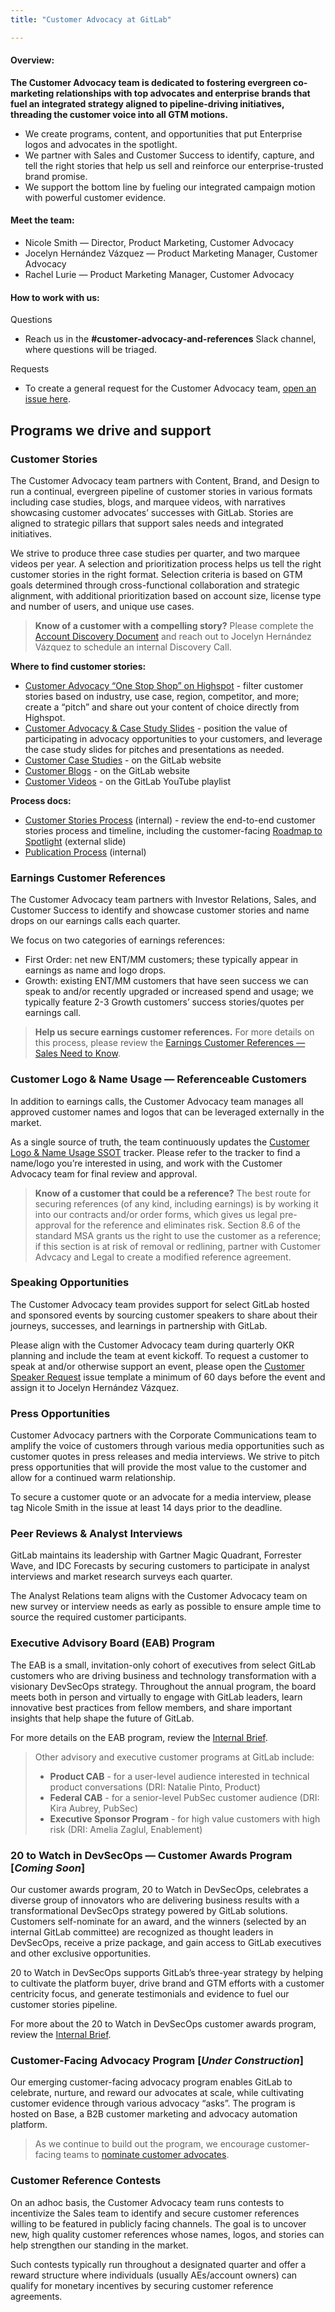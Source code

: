 ```yaml
---
title: "Customer Advocacy at GitLab"

---
```


#### **Overview:**

**The Customer Advocacy team is dedicated to fostering evergreen co-marketing relationships with top advocates and enterprise brands that fuel an integrated strategy aligned to pipeline-driving initiatives, threading the customer voice into all GTM motions.**

- We create programs, content, and opportunities that put Enterprise logos and advocates in the spotlight.
- We partner with Sales and Customer Success to identify, capture, and tell the right stories that help us sell and reinforce our enterprise-trusted brand promise.
- We support the bottom line by fueling our integrated campaign motion with powerful customer evidence.

#### **Meet the team:**

- Nicole Smith — Director, Product Marketing, Customer Advocacy
- Jocelyn Hernández Vázquez — Product Marketing Manager, Customer Advocacy
- Rachel Lurie — Product Marketing Manager, Customer Advocacy

#### **How to work with us:**

Questions

- Reach us in the **#customer-advocacy-and-references** Slack channel, where questions will be triaged.

Requests

- To create a general request for the Customer Advocacy team, [open an issue here](https://gitlab.com/gitlab-com/marketing/brand-product-marketing/product-marketing).

## Programs we drive and support

### **Customer Stories**

The Customer Advocacy team partners with Content, Brand, and Design to run a continual, evergreen pipeline of customer stories in various formats including case studies, blogs, and marquee videos, with narratives showcasing customer advocates’ successes with GitLab. Stories are aligned to strategic pillars that support sales needs and integrated initiatives.

We strive to produce three case studies per quarter, and two marquee videos per year. A selection and prioritization process helps us tell the right customer stories in the right format. Selection criteria is based on GTM goals determined through cross-functional collaboration and strategic alignment, with additional prioritization based on account size, license type and number of users, and unique use cases.

> **Know of a customer with a compelling story?** Please complete the [Account Discovery Document](https://docs.google.com/document/d/1H61Gt_xCwGBQ8tZfvt6kRZFfw9lAImkdiPo0fANNHLU/edit) and reach out to Jocelyn Hernández Vázquez to schedule an internal Discovery Call.

**Where to find customer stories:**

- [Customer Advocacy “One Stop Shop” on Highspot](https://gitlab.highspot.com/spots/636e91aed5e577c7525c583a) - filter customer stories based on industry, use case, region, competitor, and more; create a “pitch” and share out your content of choice directly from Highspot.
- [Customer Advocacy & Case Study Slides](https://docs.google.com/presentation/d/1Sz0vQwOPL6OEc-VGTWGKXXlUddayKcz-3Xe5a9MhyZE/edit#slide=id.g1f9600f4746_0_0) - position the value of participating in advocacy opportunities to your customers, and leverage the case study slides for pitches and presentations as needed.
- [Customer Case Studies](https://about.gitlab.com/customers/) - on the GitLab website
- [Customer Blogs](https://about.gitlab.com/blog/categories/customer-stories/) - on the GitLab website
- [Customer Videos](https://www.youtube.com/playlist?list=PLFGfElNsQthZG5hdIxVaeLIwGSG6Vw4kb) - on the GitLab YouTube playlist

**Process docs:**

- [Customer Stories Process](https://docs.google.com/presentation/d/1-ooBx_jlnZB-2XzxIqe5vto4tugCBNtOoRIAs_oFa6w/edit#slide=id.g2a3f0361d2f_0_0) (internal) - review the end-to-end customer stories process and timeline, including the customer-facing [Roadmap to Spotlight](https://docs.google.com/presentation/d/1-ooBx_jlnZB-2XzxIqe5vto4tugCBNtOoRIAs_oFa6w/edit#slide=id.g2a78fcbff38_0_987) (external slide)
- [Publication Process](https://docs.google.com/document/d/1gu97xEv3WMYQO2aUUHqzdtUbXAx6s_VPWXSgDN9mg5E/edit?usp=sharing) (internal)

### **Earnings Customer References**

The Customer Advocacy team partners with Investor Relations, Sales, and Customer Success to identify and showcase customer stories and name drops on our earnings calls each quarter.

We focus on two categories of earnings references:

- First Order: net new ENT/MM customers; these typically appear in earnings as name and logo drops.
- Growth: existing ENT/MM customers that have seen success we can speak to and/or recently upgraded or increased spend and usage; we typically feature 2-3 Growth customers’ success stories/quotes per earnings call.

> **Help us secure earnings customer references.** For more details on this process, please review the [Earnings Customer References — Sales Need to Know](https://docs.google.com/document/d/1FN2zE_shb-0Mp5O8SZhIa4d-j7_nq_oo71sjLGZPsyo/edit).

### **Customer Logo & Name Usage — Referenceable Customers**

In addition to earnings calls, the Customer Advocacy team manages all approved customer names and logos that can be leveraged externally in the market.

As a single source of truth, the team continuously updates the [Customer Logo & Name Usage SSOT](https://docs.google.com/spreadsheets/d/1OZeI8ROUtMAm4czBvCJJmdecTT7T4Sdhh1xu7UceA18/edit?gid=1826992327#gid=1826992327) tracker. Please refer to the tracker to find a name/logo you’re interested in using, and work with the Customer Advocacy team for final review and approval.

> **Know of a customer that could be a reference?** The best route for securing references (of any kind, including earnings) is by working it into our contracts and/or order forms, which gives us legal pre-approval for the reference and eliminates risk. Section 8.6 of the standard MSA grants us the right to use the customer as a reference; if this section is at risk of removal or redlining, partner with Customer Advcacy and Legal to create a modified reference agreement.

### **Speaking Opportunities**

The Customer Advocacy team provides support for select GitLab hosted and sponsored events by sourcing customer speakers to share about their journeys, successes, and learnings in partnership with GitLab.

Please align with the Customer Advocacy team during quarterly OKR planning and include the team at event kickoff. To request a customer to speak at and/or otherwise support an event, please open the [Customer Speaker Request](https://gitlab.com/gitlab-com/marketing/brand-product-marketing/product-marketing/-/issues/new?issuable_template=customer-speaker-request) issue template a minimum of 60 days before the event and assign it to Jocelyn Hernández Vázquez.

### **Press Opportunities**

Customer Advocacy partners with the Corporate Communications team to amplify the voice of customers through various media opportunities such as customer quotes in press releases and media interviews. We strive to pitch press opportunities that will provide the most value to the customer and allow for a continued warm relationship.

To secure a customer quote or an advocate for a media interview, please tag Nicole Smith in the issue at least 14 days prior to the deadline.

### **Peer Reviews & Analyst Interviews**

GitLab maintains its leadership with Gartner Magic Quadrant, Forrester Wave, and IDC Forecasts by securing customers to participate in analyst interviews and market research surveys each quarter.

The Analyst Relations team aligns with the Customer Advocacy team on new survey or interview needs as early as possible to ensure ample time to source the required customer participants.

### **Executive Advisory Board (EAB) Program**

The EAB is a small, invitation-only cohort of executives from select GitLab customers who are driving business and technology transformation with a visionary DevSecOps strategy. Throughout the annual program, the board meets both in person and virtually to engage with GitLab leaders, learn innovative best practices from fellow members, and share important insights that help shape the future of GitLab.

For more details on the EAB program, review the [Internal Brief](https://docs.google.com/document/d/1IMqk_5yVlTZuYfplQM-OenI6C4Cx4gV20kqGoeq9EHQ/edit?usp=sharing).

> Other advisory and executive customer programs at GitLab include:
>
> - **Product CAB** - for a user-level audience interested in technical product conversations (DRI: Natalie Pinto, Product)
> - **Federal CAB** - for a senior-level PubSec customer audience (DRI: Kira Aubrey, PubSec)
> - **Executive Sponsor Program** - for high value customers with high risk (DRI: Amelia Zaglul, Enablement)

### **20 to Watch in DevSecOps — Customer Awards Program [_Coming Soon_]**

Our customer awards program, 20 to Watch in DevSecOps, celebrates a diverse group of innovators who are delivering business results with a transformational DevSecOps strategy powered by GitLab solutions. Customers self-nominate for an award, and the winners (selected by an internal GitLab committee) are recognized as thought leaders in DevSecOps, receive a prize package, and gain access to GitLab executives and other exclusive opportunities.

20 to Watch in DevSecOps supports GitLab’s three-year strategy by helping to cultivate the platform buyer, drive brand and GTM efforts with a customer centricity focus, and generate testimonials and evidence to fuel our customer stories pipeline.

For more about the 20 to Watch in DevSecOps customer awards program, review the [Internal Brief](https://docs.google.com/document/d/17mq2QJo0035UJsgZJdUL6a1zQwjyFhE4tjbpjfLTlqA/edit).

### **Customer-Facing Advocacy Program [_Under Construction_]**

Our emerging customer-facing advocacy program enables GitLab to celebrate, nurture, and reward our advocates at scale, while cultivating customer evidence through various advocacy “asks”. The program is hosted on Base, a B2B customer marketing and advocacy automation platform.

> As we continue to build out the program, we encourage customer-facing teams to [nominate customer advocates](https://docs.google.com/forms/d/e/1FAIpQLSfdnTB8tzhBxoLYKxOAaMrPOCi4hrJfEfY_W_GHDwDKuUEXpQ/viewform?usp=sf_link).

### **Customer Reference Contests**

On an adhoc basis, the Customer Advocacy team runs contests to incentivize the Sales team to identify and secure customer references willing to be featured in publicly facing channels. The goal is to uncover new, high quality customer references whose names, logos, and stories can help strengthen our standing in the market.

Such contests typically run throughout a designated quarter and offer a reward structure where individuals (usually AEs/account owners) can qualify for monetary incentives by securing customer reference agreements.
